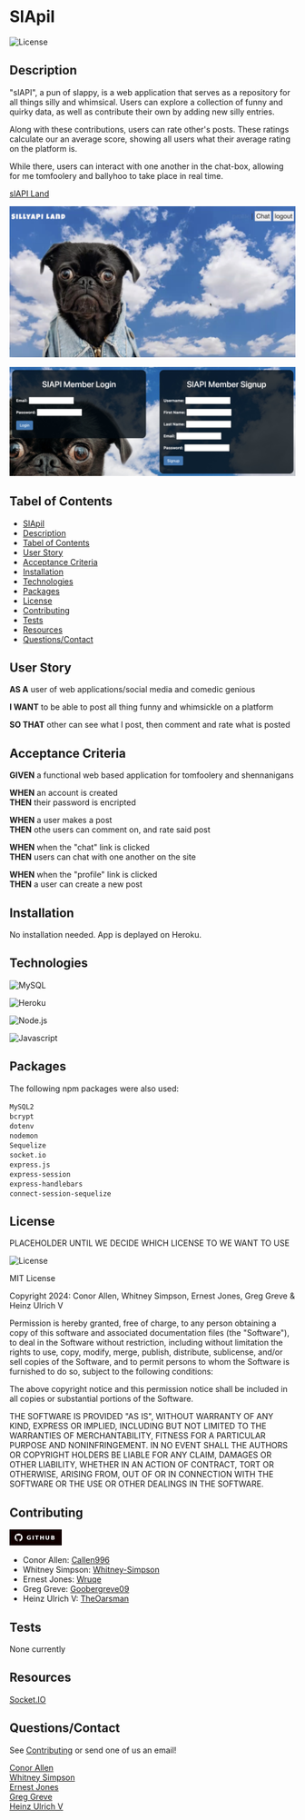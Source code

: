 # SlApiI

![License](https://img.shields.io/badge/License-MIT-yellow.svg)

## Description

"slAPI", a pun of slappy, is a web application that serves as a repository for all things silly and whimsical. Users can explore a collection of funny and quirky data, as well as contribute their own by adding new silly entries.

Along with these contributions, users can rate other's posts. These ratings calculate our an average score, showing all users what their average rating on the platform is.

While there, users can interact with one another in the chat-box, allowing for me tomfoolery and ballyhoo to take place in real time.

[slAPI Land](https://desolate-sierra-47851-d89056b73f92.herokuapp.com/)

![SillyAPI Land Homepage](assets/images/SillyAPI.jpg)

![Login & Signup Page](assets/images/Loggin_Create.jpg)

## Tabel of Contents

- [SlApiI](#slapii)<br>
- [Description](#description)<br>
- [Tabel of Contents](#tabel-of-contents)<br>
- [User Story](#user-story)<br>
- [Acceptance Criteria](#acceptance-criteria)<br>
- [Installation](#installation)<br>
- [Technologies](#technologies)<br>
- [Packages](#packages)<br>
- [License](#license)<br>
- [Contributing](#contributing)<br>
- [Tests](#tests)<br>
- [Resources](#resources)<br>
- [Questions/Contact](#questionscontact)

## User Story

**AS A** user of web applications/social media and comedic genious <br>

**I WANT** to be able to post all thing funny and whimsickle on a platform <br>

**SO THAT** other can see what I post, then comment and rate what is posted

## Acceptance Criteria

**GIVEN** a functional web based application for tomfoolery and shennanigans

**WHEN** an account is created <br>
**THEN** their password is encripted

**WHEN** a user makes a post <br>
**THEN** othe users can comment on, and rate said post

**WHEN** when the "chat" link is clicked<br>
**THEN** users can chat with one another on the site

**WHEN** when the "profile" link is clicked<br>
**THEN** a user can create a new post

## Installation

No installation needed. App is deplayed on Heroku.

## Technologies

![MySQL](https://img.shields.io/badge/-MySql-4479a1?style=for-the-badge&logo=mysql&logoColor=white)

![Heroku](https://img.shields.io/badge/-Heroku-430098?style=for-the-badge&logo=heroku&logoColor=white)

![Node.js](https://img.shields.io/badge/-Node.js-339933?style=for-the-badge&logo=node.js&logoColor=white)

![Javascript](https://img.shields.io/badge/-JavaScript-f7df1e?style=for-the-badge&logo=javascript&logoColor=black)

## Packages

The following npm packages were also used:

`MySQL2`<br>
`bcrypt`<br>
`dotenv`<br>
`nodemon`<br>
`Sequelize`<br>
`socket.io`<br>
`express.js`<br>
`express-session`<br>
`express-handlebars`<br>
`connect-session-sequelize`

## License

PLACEHOLDER UNTIL WE DECIDE WHICH LICENSE TO WE WANT TO USE

![License](https://img.shields.io/badge/License-MIT-yellow.svg)

MIT License

Copyright 2024: Conor Allen, Whitney Simpson, Ernest Jones, Greg Greve & Heinz Ulrich V

Permission is hereby granted, free of charge, to any person obtaining a copy
of this software and associated documentation files (the "Software"), to deal
in the Software without restriction, including without limitation the rights
to use, copy, modify, merge, publish, distribute, sublicense, and/or sell
copies of the Software, and to permit persons to whom the Software is
furnished to do so, subject to the following conditions:

The above copyright notice and this permission notice shall be included in all
copies or substantial portions of the Software.

THE SOFTWARE IS PROVIDED "AS IS", WITHOUT WARRANTY OF ANY KIND, EXPRESS OR
IMPLIED, INCLUDING BUT NOT LIMITED TO THE WARRANTIES OF MERCHANTABILITY,
FITNESS FOR A PARTICULAR PURPOSE AND NONINFRINGEMENT. IN NO EVENT SHALL THE
AUTHORS OR COPYRIGHT HOLDERS BE LIABLE FOR ANY CLAIM, DAMAGES OR OTHER
LIABILITY, WHETHER IN AN ACTION OF CONTRACT, TORT OR OTHERWISE, ARISING FROM,
OUT OF OR IN CONNECTION WITH THE SOFTWARE OR THE USE OR OTHER DEALINGS IN THE
SOFTWARE.

## Contributing

![GitHub Badge](assets/images/image-1.png)

- Conor Allen: [Callen996](https://github.com/callen996)
- Whitney Simpson: [Whitney-Simpson](https://github.com/Whitney-Simpson)
- Ernest Jones: [Wruqe](https://github.com/Wruqe)
- Greg Greve: [Goobergreve09](https://github.com/Goobergreve09)
- Heinz Ulrich V: [TheOarsman](https://github.com/TheOarsman)

## Tests

None currently

## Resources

[Socket.IO](https://socket.io/)

## Questions/Contact

See [Contributing](#contributing) or send one of us an email!

[Conor Allen](mailto:conorallen5252@gmail.com)<br>
[Whitney Simpson](mailto:whitmoon4819@gmail.com)<br>
[Ernest Jones](mailto:wruqess@gmail.com)<br>
[Greg Greve](mailto:gregory.greve@yahoo.com)<br>
[Heinz Ulrich V](mailto:heinzulrichv@gmail.com)
